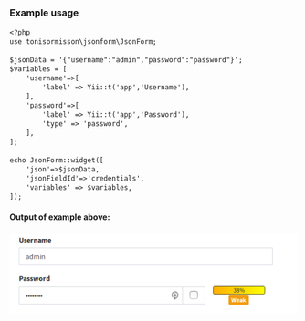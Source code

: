 ### Example usage

```
<?php 
use tonisormisson\jsonform\JsonForm;

$jsonData = '{"username":"admin","password":"password"}';
$variables = [
    'username'=>[
        'label' => Yii::t('app','Username'),
    ],
    'password'=>[
        'label' => Yii::t('app','Password'),
        'type' => 'password',
    ],
];

echo JsonForm::widget([
    'json'=>$jsonData,
    'jsonFieldId'=>'credentials',
    'variables' => $variables,
]); 

```
#### Output of example above:
![alt text](images/example-1.png)

